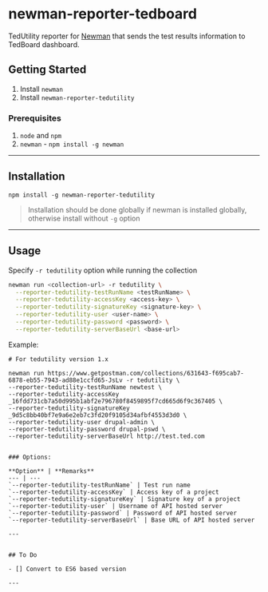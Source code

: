 # newman-reporter-tedboard

TedUtility reporter for [Newman](https://github.com/postmanlabs/newman) that sends the test results information to TedBoard dashboard.

## Getting Started

1. Install `newman`
2. Install `newman-reporter-tedutility`

### Prerequisites

1. `node` and `npm`
2. `newman` - `npm install -g newman`

---

## Installation

```console
npm install -g newman-reporter-tedutility
```

> Installation should be done globally if newman is installed globally, otherwise install without `-g` option

---

## Usage

Specify `-r tedutility` option while running the collection

```bash
newman run <collection-url> -r tedutility \
  --reporter-tedutility-testRunName <testRunName> \
  --reporter-tedutility-accessKey <access-key> \
  --reporter-tedutility-signatureKey <signature-key> \
  --reporter-tedutility-user <user-name> \
  --reporter-tedutility-password <password> \
  --reporter-tedutility-serverBaseUrl <base-url>
```


Example:

```
# For tedutility version 1.x

newman run https://www.getpostman.com/collections/631643-f695cab7-6878-eb55-7943-ad88e1ccfd65-JsLv -r tedutility \
--reporter-tedutility-testRunName newtest \
--reporter-tedutility-accessKey _16fdd731cb7a50d995b1abf2e796780f8459895f7cd665d6f9c367405 \
--reporter-tedutility-signatureKey _9d5c8bb40bf7e9a6e2eb7c3fd20f9105d34afbf4553d3d0 \
--reporter-tedutility-user drupal-admin \
--reporter-tedutility-password drupal-pswd \
--reporter-tedutility-serverBaseUrl http://test.ted.com


### Options:

**Option** | **Remarks**
--- | --- 
`--reporter-tedutility-testRunName` | Test run name
`--reporter-tedutility-accessKey` | Access key of a project
`--reporter-tedutility-signatureKey` | Signature key of a project
`--reporter-tedutility-user` | Username of API hosted server
`--reporter-tedutility-password` | Password of API hosted server
`--reporter-tedutility-serverBaseUrl` | Base URL of API hosted server

---


## To Do

- [] Convert to ES6 based version

---
